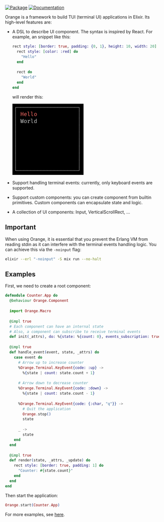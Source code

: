 [![Package](https://img.shields.io/badge/-Package-important)](https://hex.pm/packages/orange) [![Documentation](https://img.shields.io/badge/-Documentation-blueviolet)](https://hexdocs.pm/orange)

Orange is a framework to build TUI (terminal UI) applications in Elixir. Its high-level features are:

- A DSL to describe UI component. The syntax is inspired by React. For example, an snippet like this:

  ```elixir
  rect style: [border: true, padding: {0, 1}, height: 10, width: 20] do
    rect style: [color: :red] do
      "Hello"
    end

    rect do
      "World"
    end
  end
  ```

  will render this:

  ![Rendered result](https://github.com/Goose97/orange/blob/main/.github/assets/example_syntax.png)

- Support handling terminal events: currently, only keyboard events are supported.

- Support custom components: you can create component from builtin primitives. Custom components can encapsulate state and logic.

- A collection of UI components: Input, VerticalScrollRect, ...

## Important

When using Orange, it is essential that you prevent the Erlang VM from reading stdin as it can interfere with the terminal events handling logic. You can achieve this via the `-noinput` flag:

```sh
elixir --erl "-noinput" -S mix run --no-halt
```

## Examples

First, we need to create a root component:

```elixir
defmodule Counter.App do
  @behaviour Orange.Component

  import Orange.Macro

  @impl true
  # Each component can have an internal state
  # Also, a component can subscribe to receive terminal events
  def init(_attrs), do: %{state: %{count: 0}, events_subscription: true}

  @impl true
  def handle_event(event, state, _attrs) do
    case event do
      # Arrow up to increase counter
      %Orange.Terminal.KeyEvent{code: :up} ->
        %{state | count: state.count + 1}

      # Arrow down to decrease counter
      %Orange.Terminal.KeyEvent{code: :down} ->
        %{state | count: state.count - 1}

      %Orange.Terminal.KeyEvent{code: {:char, "q"}} ->
        # Quit the application
        Orange.stop()
        state

      _ ->
        state
    end
  end

  @impl true
  def render(state, _attrs, _update) do
    rect style: [border: true, padding: 1] do
      "Counter: #{state.count}"
    end
  end
end
```

Then start the application:

```elixir
Orange.start(Counter.App)
```

For more examples, see [here](/examples).
